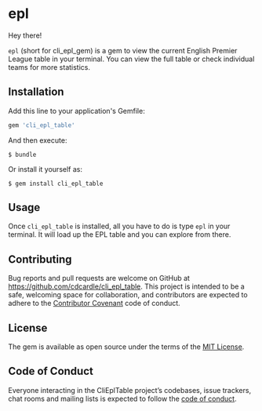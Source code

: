 # epl

Hey there!

`epl` (short for cli_epl_gem) is a gem to view the current English Premier League table in your terminal.  You can view the full table or check individual teams for more statistics.

## Installation

Add this line to your application's Gemfile:

```ruby
gem 'cli_epl_table'
```

And then execute:

    $ bundle

Or install it yourself as:

    $ gem install cli_epl_table

## Usage

Once `cli_epl_table` is installed, all you have to do is type `epl` in your terminal.  It will load up the EPL table and you can explore from there.

<!-- ## Development

After checking out the repo, run `bin/setup` to install dependencies. Then, run `rake spec` to run the tests. You can also run `bin/console` for an interactive prompt that will allow you to experiment.

To install this gem onto your local machine, run `bundle exec rake install`. To release a new version, update the version number in `version.rb`, and then run `bundle exec rake release`, which will create a git tag for the version, push git commits and tags, and push the `.gem` file to [rubygems.org](https://rubygems.org). -->

## Contributing

Bug reports and pull requests are welcome on GitHub at https://github.com/cdcardle/cli_epl_table. This project is intended to be a safe, welcoming space for collaboration, and contributors are expected to adhere to the [Contributor Covenant](http://contributor-covenant.org) code of conduct.

## License

The gem is available as open source under the terms of the [MIT License](https://opensource.org/licenses/MIT).

## Code of Conduct

Everyone interacting in the CliEplTable project’s codebases, issue trackers, chat rooms and mailing lists is expected to follow the [code of conduct](https://github.com/[USERNAME]/cli_epl_table/blob/master/CODE_OF_CONDUCT.md).
